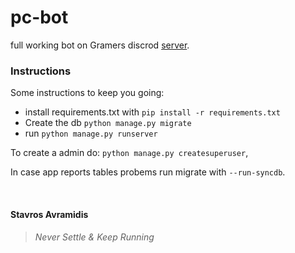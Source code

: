 # pc-bot

full working bot on Gramers discrod [server](https://discord.gg/SdT8XZg).


### Instructions 
Some instructions to keep you going:

- install requirements.txt with `pip install -r requirements.txt`
- Create the db `python manage.py migrate`
- run `python manage.py runserver`


To create a admin do: `python manage.py createsuperuser`,

In case app reports tables probems run migrate with `--run-syncdb`.

<br>

#### Stavros Avramidis
> ###### Never Settle & Keep Running


